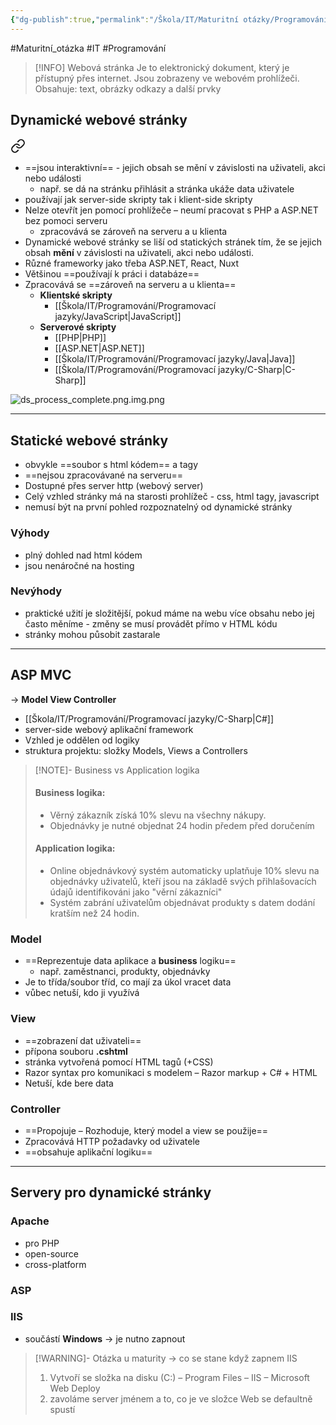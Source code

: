 ```yaml
---
{"dg-publish":true,"permalink":"/Škola/IT/Maturitní otázky/Programování/Dynamické webové stránky/","created":"2023-12-19T09:11:20.394+01:00","updated":"2024-05-14T19:15:10.225+02:00"}
---
```


#Maturitní_otázka #IT #Programování 


> [!INFO] Webová stránka
> Je to elektronický dokument, který je přístupný přes internet.
> Jsou zobrazeny ve webovém prohlížeči.
> Obsahuje: text, obrázky odkazy a další prvky

## Dynamické webové stránky

<div class="transclusion internal-embed is-loaded"><a class="markdown-embed-link" href="/skola/it/dynamicka-webova-stranka/" aria-label="Open link"><svg xmlns="http://www.w3.org/2000/svg" width="24" height="24" viewBox="0 0 24 24" fill="none" stroke="currentColor" stroke-width="2" stroke-linecap="round" stroke-linejoin="round" class="svg-icon lucide-link"><path d="M10 13a5 5 0 0 0 7.54.54l3-3a5 5 0 0 0-7.07-7.07l-1.72 1.71"></path><path d="M14 11a5 5 0 0 0-7.54-.54l-3 3a5 5 0 0 0 7.07 7.07l1.71-1.71"></path></svg></a><div class="markdown-embed">




- ==jsou interaktivní== - jejich obsah se mění v závislosti na uživateli, akci nebo události
	- např. se dá na stránku přihlásit a stránka ukáže data uživatele
- používají jak server-side skripty tak i klient-side skripty
- Nelze otevřít jen pomocí prohlížeče – neumí pracovat s PHP a ASP.NET bez pomoci serveru
	- zpracovává se zároveň na serveru a u klienta
- Dynamické webové stránky se liší od statických stránek tím, že se jejich obsah **mění** v závislosti na uživateli, akci nebo události.
- Různé frameworky jako třeba ASP.NET, React, Nuxt
- Většinou ==používají k práci i databáze==
- Zpracovává se ==zároveň na serveru a u klienta==
	- **Klientské skripty** 
		- [[Škola/IT/Programování/Programovací jazyky/JavaScript\|JavaScript]]
	- **Serverové skripty** 
		- [[PHP\|PHP]]
		- [[ASP.NET\|ASP.NET]] 
		- [[Škola/IT/Programování/Programovací jazyky/Java\|Java]]
		- [[Škola/IT/Programování/Programovací jazyky/C-Sharp\|C-Sharp]]

![ds_process_complete.png.img.png](/img/user/Images/ds_process_complete.png.img.png)

</div></div>

___
## Statické webové stránky
- obvykle ==soubor s html kódem== a tagy
- ==nejsou zpracovávané na serveru==
- Dostupné přes server http (webový server)
- Celý vzhled stránky má na starosti prohlížeč - css, html tagy, javascript
- nemusí být na první pohled rozpoznatelný od dynamické stránky

### Výhody
- plný dohled nad html kódem
- jsou nenáročné na hosting
### Nevýhody
- praktické užití je složitější, pokud máme na webu více obsahu nebo jej často měníme - změny se musí provádět přímo v HTML kódu
- stránky mohou působit zastarale
___
## ASP MVC
-> **Model View Controller**
- [[Škola/IT/Programování/Programovací jazyky/C-Sharp\|C#]]
- server-side webový aplikační framework
- Vzhled je oddělen od logiky
- struktura projektu: složky Models, Views a Controllers

> [!NOTE]- Business vs Application logika
> #### Business logika:
> - Věrný zákazník získá 10% slevu na všechny nákupy.
> - Objednávky je nutné objednat 24 hodin předem před doručením
> #### Application logika:
> - Online objednávkový systém automaticky uplatňuje 10% slevu na objednávky uživatelů, kteří jsou na základě svých přihlašovacích údajů identifikováni jako "věrní zákazníci"
> - Systém zabrání uživatelům objednávat produkty s datem dodání kratším než 24 hodin.
### Model
- ==Reprezentuje data aplikace a **business** logiku==
	- např. zaměstnanci, produkty, objednávky
- Je to třída/soubor tříd, co mají za úkol vracet data
- vůbec netuší, kdo ji využívá
### View
- ==zobrazení dat uživateli==
- přípona souboru **.cshtml**
- stránka vytvořená pomocí HTML tagů (+CSS)
- Razor syntax pro komunikaci s modelem – Razor markup + C# + HTML
- Netuší, kde bere data
### Controller
- ==Propojuje – Rozhoduje, který model a view se použije==
- Zpracovává HTTP požadavky od uživatele
- ==obsahuje aplikační logiku==

___
## Servery pro dynamické stránky
### Apache 
- pro PHP
- open-source
- cross-platform
### ASP
### IIS 
- součástí **Windows** -> je nutno zapnout

> [!WARNING]- Otázka u maturity -> co se stane když zapnem IIS
> 1. Vytvoří se složka na disku (C:) – Program Files – IIS – Microsoft Web Deploy
> 2. zavoláme server jménem a to, co je ve složce Web se defaultně spustí